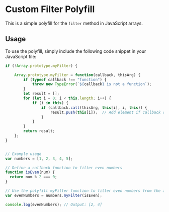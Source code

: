 # Custom Filter Polyfill

This is a simple polyfill for the `filter` method in JavaScript arrays.

## Usage

To use the polyfill, simply include the following code snippet in your JavaScript file:

```javascript
if (!Array.prototype.myFilter) {

    Array.prototype.myFilter = function(callback, thisArg) {
        if (typeof callback !== "function") {
            throw new TypeError(`${callback} is not a function`);
        }
        let result = [];
        for (let i = 0; i < this.length; i++) {
            if (i in this) {
                if (callback.call(thisArg, this[i], i, this)) {
                    result.push(this[i]);  // Add element if callback returns true
                }
            }
        }
        return result;
    };
}


// Example usage
var numbers = [1, 2, 3, 4, 5];

// Define a callback function to filter even numbers
function isEven(num) {
  return num % 2 === 0;
}

// Use the polyfill myFilter function to filter even numbers from the array
var evenNumbers = numbers.myFilter(isEven);

console.log(evenNumbers); // Output: [2, 4]
